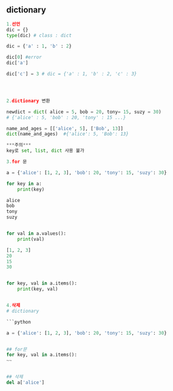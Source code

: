 ## dictionary

````python
1.선언
dic = {}
type(dic) # class : dict

dic = {'a' : 1, 'b' : 2}

dic[0] #error
dic['a']

dic['c'] = 3 # dic = {'a' : 1, 'b' : 2, 'c' : 3}




2.dictionary 변환

newdict = dict( alice = 5, bob = 20, tony= 15, suzy = 30)
# {'alice' : 5, 'bob' : 20, 'tony' : 15 ...}

name_and_ages = [['alice', 5], ['Bob', 13]]
dict(name_and_ages)  #{'alice': 5, 'Bob': 13}

***주의***
key로 set, list, dict 사용 불가

3.for 문

a = {'alice': [1, 2, 3], 'bob': 20, 'tony': 15, 'suzy': 30}

for key in a:
	print(key)

alice
bob
tony
suzy


for val in a.values():
	print(val)

[1, 2, 3]
20
15
30


for key, val in a.items():
	print(key, val)


4.삭제
# dictionary

```python

a = {'alice': [1, 2, 3], 'bob': 20, 'tony': 15, 'suzy': 30}


## for문
for key, val in a.items():
~~


## 삭제
del a['alice']
````
